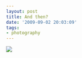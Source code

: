 ```yaml
---
layout: post
title: And then?
date: '2009-09-02 20:03:09'
tags:
- photography
---
```



![](http://lh4.ggpht.com/_8N3MB6ce-Uw/Sp7PGB5Zi4I/AAAAAAAALts/M0ETqgxU6F8/s800/DSC06286.JPG)


